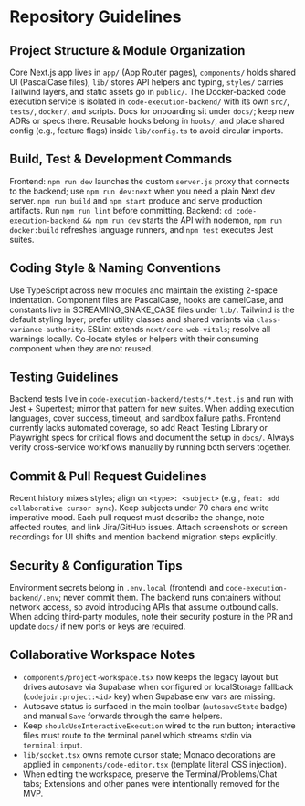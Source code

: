 # Repository Guidelines

## Project Structure & Module Organization
Core Next.js app lives in `app/` (App Router pages), `components/` holds shared UI (PascalCase files), `lib/` stores API helpers and typing, `styles/` carries Tailwind layers, and static assets go in `public/`. The Docker-backed code execution service is isolated in `code-execution-backend/` with its own `src/`, `tests/`, `docker/`, and scripts. Docs for onboarding sit under `docs/`; keep new ADRs or specs there. Reusable hooks belong in `hooks/`, and place shared config (e.g., feature flags) inside `lib/config.ts` to avoid circular imports.

## Build, Test & Development Commands
Frontend: `npm run dev` launches the custom `server.js` proxy that connects to the backend; use `npm run dev:next` when you need a plain Next dev server. `npm run build` and `npm start` produce and serve production artifacts. Run `npm run lint` before committing. Backend: `cd code-execution-backend && npm run dev` starts the API with nodemon, `npm run docker:build` refreshes language runners, and `npm test` executes Jest suites.

## Coding Style & Naming Conventions
Use TypeScript across new modules and maintain the existing 2-space indentation. Component files are PascalCase, hooks are camelCase, and constants live in SCREAMING_SNAKE_CASE files under `lib/`. Tailwind is the default styling layer; prefer utility classes and shared variants via `class-variance-authority`. ESLint extends `next/core-web-vitals`; resolve all warnings locally. Co-locate styles or helpers with their consuming component when they are not reused.

## Testing Guidelines
Backend tests live in `code-execution-backend/tests/*.test.js` and run with Jest + Supertest; mirror that pattern for new suites. When adding execution languages, cover success, timeout, and sandbox failure paths. Frontend currently lacks automated coverage, so add React Testing Library or Playwright specs for critical flows and document the setup in `docs/`. Always verify cross-service workflows manually by running both servers together.

## Commit & Pull Request Guidelines
Recent history mixes styles; align on `<type>: <subject>` (e.g., `feat: add collaborative cursor sync`). Keep subjects under 70 chars and write imperative mood. Each pull request must describe the change, note affected routes, and link Jira/GitHub issues. Attach screenshots or screen recordings for UI shifts and mention backend migration steps explicitly.

## Security & Configuration Tips
Environment secrets belong in `.env.local` (frontend) and `code-execution-backend/.env`; never commit them. The backend runs containers without network access, so avoid introducing APIs that assume outbound calls. When adding third-party modules, note their security posture in the PR and update `docs/` if new ports or keys are required.

## Collaborative Workspace Notes
- `components/project-workspace.tsx` now keeps the legacy layout but drives autosave via Supabase when configured or localStorage fallback (`codejoin:project:<id>` key) when Supabase env vars are missing.
- Autosave status is surfaced in the main toolbar (`autosaveState` badge) and manual `Save` forwards through the same helpers.
- Keep `shouldUseInteractiveExecution` wired to the run button; interactive files must route to the terminal panel which streams stdin via `terminal:input`.
- `lib/socket.tsx` owns remote cursor state; Monaco decorations are applied in `components/code-editor.tsx` (template literal CSS injection).
- When editing the workspace, preserve the Terminal/Problems/Chat tabs; Extensions and other panes were intentionally removed for the MVP.
